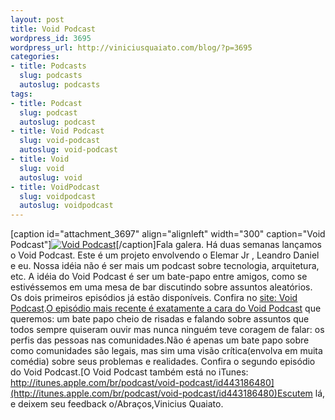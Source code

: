 ```yaml
--- 
layout: post
title: Void Podcast
wordpress_id: 3695
wordpress_url: http://viniciusquaiato.com/blog/?p=3695
categories: 
- title: Podcasts
  slug: podcasts
  autoslug: podcasts
tags: 
- title: Podcast
  slug: podcast
  autoslug: podcast
- title: Void Podcast
  slug: void-podcast
  autoslug: void-podcast
- title: Void
  slug: void
  autoslug: void
- title: VoidPodcast
  slug: voidpodcast
  autoslug: voidpodcast
---
```

[caption id="attachment_3697" align="alignleft" width="300" caption="Void Podcast"][![Void Podcast](http://viniciusquaiato.com/images_posts/Screen-shot-2011-06-13-at-9.57.51-AM-300x198.png "Void Podcast")](http://viniciusquaiato.com/images_posts/Screen-shot-2011-06-13-at-9.57.51-AM.png)[/caption]Fala galera. Há duas semanas lançamos o Void Podcast. Este é um projeto envolvendo o Elemar Jr , Leandro Daniel e eu. Nossa idéia não é ser mais um podcast sobre tecnologia, arquitetura, etc. A idéia do Void Podcast é ser um bate-papo entre amigos, como se estivéssemos em uma mesa de bar discutindo sobre assuntos aleatórios. Os dois primeiros episódios já estão disponíveis. Confira no [site: Void Podcast](http://voidpodcast.com/).[O episódio mais recente é exatamente a cara do Void Podcast](http://voidpodcast.com/2011/06/12/void-podcast-002a-al-comunidade/) que queremos: um bate papo cheio de risadas e falando sobre assuntos que todos sempre quiseram ouvir mas nunca ninguém teve coragem de falar: os perfis das pessoas nas comunidades.Não é apenas um bate papo sobre como comunidades são legais, mas sim uma visão crítica(envolva em muita comédia) sobre seus problemas e realidades. Confira o segundo episódio do Void Podcast.[O Void Podcast também está no iTunes: http://itunes.apple.com/br/podcast/void-podcast/id443186480](http://itunes.apple.com/br/podcast/void-podcast/id443186480)Escutem lá, e deixem seu feedback o/Abraços,Vinicius Quaiato.
